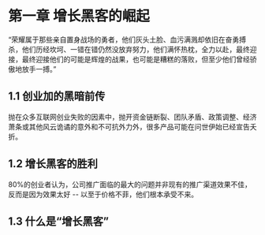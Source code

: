 # 第一章 增长黑客的崛起

“荣耀属于那些亲自置身战场的勇者，他们灰头土脸、血污满溅却依旧在奋勇搏杀，他们历经坎坷、一错在错仍然没放弃努力，他们满怀热枕，全力以赴，最终迎接，最终迎接他们的可能是辉煌的战果，也可能是糟糕的落败，但至少他们曾经骄傲地放手一搏。”

## 1.1 创业加的黑暗前传

抛在众多互联网创业失败的因素中，抛开资金链断裂、团队矛盾、政策调整、经济萧条或其他风云诡谲的意外和不可抗外力外，很多产品可能在问世伊始已经宣告夭折。

## 1.2 增长黑客的胜利
80%的创业者认为，公司推广面临的最大的问题并非现有的推广渠道效果不佳，反而是因为效果太好 -- 以至于价格不菲，他们根本承受不来。

## 1.3 什么是“增长黑客”


